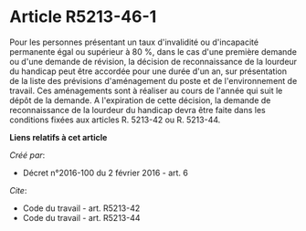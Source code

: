 # Article R5213-46-1

Pour les personnes présentant un taux d'invalidité ou d'incapacité permanente égal ou supérieur à 80 %, dans le cas d'une
première demande ou d'une demande de révision, la décision de reconnaissance de la lourdeur du handicap peut être accordée
pour une durée d'un an, sur présentation de la liste des prévisions d'aménagement du poste et de l'environnement de travail.
Ces aménagements sont à réaliser au cours de l'année qui suit le dépôt de la demande. A l'expiration de cette décision, la
demande de reconnaissance de la lourdeur du handicap devra être faite dans les conditions fixées aux articles R. 5213-42 ou
R. 5213-44.

**Liens relatifs à cet article**

_Créé par_:

  - Décret n°2016-100 du 2 février 2016 - art. 6

_Cite_:

  - Code du travail - art. R5213-42
  - Code du travail - art. R5213-44
